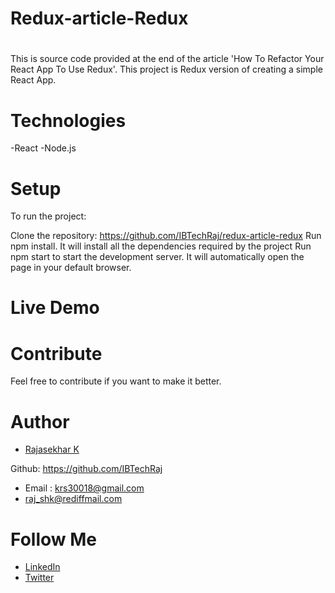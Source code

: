 # Redux-article-Redux
# 
This is source code provided at the end of the article 'How To Refactor Your React App To Use Redux'.
This project is Redux version of creating a simple React App.

# Technologies

-React
-Node.js

# Setup
To run the project:

Clone the repository: https://github.com/IBTechRaj/redux-article-redux
Run npm install. It will install all the dependencies required by the project
Run npm start to start the development server. It will automatically open the page in your default browser.

# Live Demo

# Contribute
Feel free to contribute if you want to make it better.

# Author
* [Rajasekhar K ](https://github.com/IBTechRaj)

Github: https://github.com/IBTechRaj
* Email : krs30018@gmail.com 
* raj_shk@rediffmail.com

# Follow Me

* [LinkedIn](https://www.linkedin.com/in/rajkatakamsetty/)
* [Twitter](https://twitter.com/IBTechRaj)



